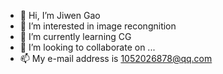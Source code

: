 - 👋 Hi, I’m Jiwen Gao
- 👀 I’m interested in image recongnition
- 🌱 I’m currently learning CG
- 💞️ I’m looking to collaborate on ...
- 📫 My e-mail address is 1052026878@qq.com

<!---
Bluce-GAO/Bluce-GAO is a ✨ special ✨ repository because its `README.md` (this file) appears on your GitHub profile.
You can click the Preview link to take a look at your changes.
--->
